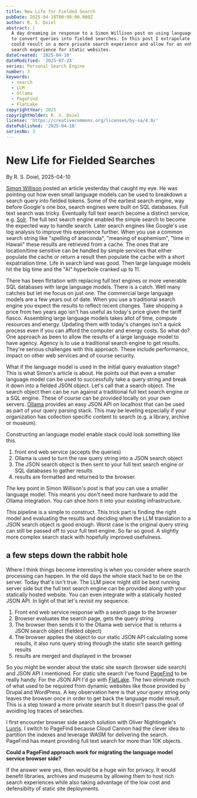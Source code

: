 ```yaml
---
title: New Life for Fielded Search
pubDate: 2025-04-10T00:00:00.000Z
author: R. S. Doiel
abstract: |
  A day dreaming in response to a Simon Willison post on using language models
  to convert queries into fielded searches. In this post I extrapolate how this
  could result in a more private search experience and allow for an enhanced
  search experience for static websites.
dateCreated: '2025-04-10'
dateModified: '2025-07-23'
series: Personal Search Engine
number: 3
keywords:
  - search
  - LLM
  - Ollama
  - PageFind
  - FlatLake
copyrightYear: 2025
copyrightHolder: R. S. Doiel
license: 'https://creativecommons.org/licenses/by-sa/4.0/'
datePublished: '2025-04-10'
seriesNo: 3
---
```


# New Life for Fielded Searches

By R. S. Doiel, 2025-04-10

[Simon Willison](https://simonwillison.net/2025/Apr/9/an-llm-query-understanding-service/) posted an article yesterday that caught my eye. He was pointing out how even small language models can be used to breakdown a search query into fielded tokens.  Some of the earliest search engine, way before Google's one box, search engines were built on SQL databases. Full text search was tricky. Eventually full text search become a distinct service, e.g. [Solr](https://solr.apache.org). The full text search engine enabled the simple search to become the expected way to handle search. Later search engines like Google's use log analysis to improve this experience further. When you use a common search string like "spelling of anaconda", "meaning of euphemism", "time in Hawaii" these results are retrieved from a cache. The ones that are location/time sensitive can be handled by simple services that either populate the cache or return a result then populate the cache with a short expatriation time. Life in search land was good.  Then large language models hit the big time and the "AI" hyperbole cranked up to 11.

There has been flirtation with replacing full text engines or more venerable SQL databases with large language models.  There is a catch. Well many catches but let me focus on just one. The commercial large language models are a few years out of date. When you use a traditional search engine you expect the results to reflect recent changes. Take shopping a price from two years ago isn't has useful as today's price given the tariff fiasco. Assembling large language models takes allot of time, compute resources and energy. Updating them with today's changes isn't a quick process even if you can afford the computer and energy costs. So what do? One approach as been to allow the results of a large language model to have agency. Agency is to use a traditional search engine to get results.  They're serious challenges with this approach. These include performance, impact on other web services and of course security.

What if the language model is used in the initial query evaluation stage?  This is what Simon's article is about. He points out that even a smaller language model can be used to successfully take a query string and break it down into a fielded JSON object. Let's call that a search object. The search object then can be run against a traditional full text search engine or a SQL engine. These of course can be provided locally on your own servers.  [Ollama](https://ollama.app) provides an easy JSON API on localhost that can be used as part of your query parsing stack. This may be leveling especially if your organization has collection specific content to search (e.g. a library, archive or museum).

Constructing an language model enable stack could look something like this.

1. front end web service (accepts the queries)
2. Ollama is used to turn the raw query string into a JSON search object
3. The JSON search object is then sent to your full text search engine or SQL databases to gather results
4. results are formatted and returned to the browser.

The key point in Simon Willison's post is that you can use a smaller language model. This means you don't need more hardware to add the Ollama integration. You can shoe horn it into your existing infrastructure. 

This pipeline is a simple to construct.  This trick part is finding the right model and evaluating the results and deciding when the LLM translation to a JSON search object is good enough. Worst case is the original query string can still be passed off to your full text engine. So far so good. A slightly more complex search stack with hopefully improved usefulness.

## a few steps down the rabbit hole

Where I think things become interesting is when you consider where search processing can happen. In the old days the whole stack had to be on the server. Today that's isn't true.  The LLM piece might still be best running server side but the full text search engine can be provided along with your statically hosted website. You can even integrate with a statically hosted JSON API. In light of that let's revisit my sequence.

1. Front end web service response with a search page to the browser
2. Browser evaluates the search page, gets the query string
3. The browser then sends it to the Ollama web service that is returns a JSON search object (fielded object)
4. The browser applies the object to our static JSON API calculating some results, it also runs query string through the static site search getting results
5. results are merged and displayed in the browser

So you might be wonder about the static site search (browser side search) and JSON API I mentioned. For static site search I've found [PageFind](https://pagefind.app) to be really handy. For the JSON API I'd go with [FlatLake](https://flatlake.app). The two eliminate much of what used to be required from dynamic websites like those provided by Drupal and WordPress. A key observation here is that your query string only leaves the browser once in order to get back the language model result. This is a step toward a more private search but it doesn't pass the goal of avoiding log traces of searches.

I first encounter browser side search solution with Oliver Nightingale's [Lunrjs](https://lunrjs.com). I switch to PageFind because Cloud Cannon had the clever idea to partition the indexes and leverage WASM for delivering the search. PageFind has meant providing full text search for more than 10K objects.

**Could a PageFind approach work for migrating the language model service browser side?**

If the answer were yes, then would be a huge win for privacy. It would benefit libraries, archives and museums by allowing them to host rich search experiences while also taking advantage of the low cost and defensibilty of static site deployments.